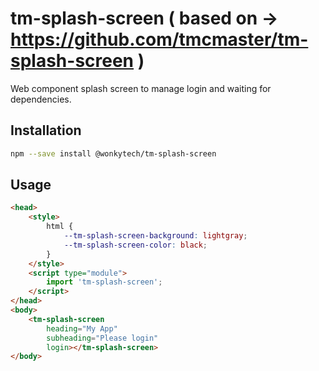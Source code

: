 # tm-splash-screen ( based on -> https://github.com/tmcmaster/tm-splash-screen )

Web component splash screen to manage login and waiting for dependencies.

## Installation
```bash
npm --save install @wonkytech/tm-splash-screen
```

## Usage
```html
<head>
    <style>
        html {
            --tm-splash-screen-background: lightgray; 
            --tm-splash-screen-color: black; 
        }
    </style>
    <script type="module">
        import 'tm-splash-screen';
    </script>
</head>
<body>
    <tm-splash-screen 
        heading="My App" 
        subheading="Please login" 
        login></tm-splash-screen>
</body>
```
